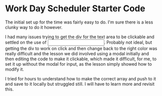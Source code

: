 # Work Day Scheduler Starter Code


The initial set up for the time was fairly easy to do. I'm sure there is a less clunky way to do it however.

I had many issues trying to get the div for the text area to be clickable and settled on the use of <input>. Probably not ideal, but getting the div to work on click and then change back to the right color was really difficult and the lesson we did involved using a modal initially and then editing the code to make it clickable, which made it difficult, for me, to set it up without the modal for input, as the lesson simply showed how to modify it.

I tried for hours to understand how to make the correct array and push to it and save to it locally but struggled still. I will have to learn more and revisit this.
